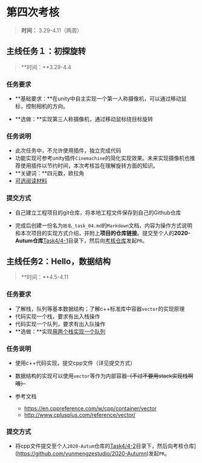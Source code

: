 # 第四次考核

> **时间：** 3.29-4.11（两周）

## 主线任务１：初探旋转

> **时间：**3.29-4.4

### 任务要求

- **基础要求：**在unity中自主实现一个第一人称摄像机，可以通过移动鼠标，控制相机的方向。

- **选做：**实现第三人称摄像机，通过移动鼠标绕目标旋转

### 任务说明

- 此次任务中，不允许使用插件，独立完成代码
- 功能实现可参考unity插件`Cinemachine`的简化实现效果。未来实现摄像机也推荐使用插件以节约时间，本次考核旨在理解旋转方面的知识。
- **关键词：**四元数，欧拉角
- [可选阅读材料](./pdf/quaternion.pdf)

### 提交方式

- 自己建立工程项目的git仓库，将本地工程文件保存到自己的Github仓库

- 完成后创建一份名为`姓名_task_04.md`的`Markdown`文档，内容为操作方式说明和本次项目的实现方式介绍，并附上**项目的仓库链接**。提交至个人的**2020-Autum仓库**[Task4/4-1](../Task4/4-1)目录下，然后向[考核仓库](https://github.com/yunmengzestudio/2020-Autumn)发起`PR`。

## 主线任务2：Hello，数据结构

> **时间：**4.5-4.11

### 任务要求

- 了解栈，队列等基本数据结构；了解c++标准库中容器`vector`的实现原理
- 代码实现一个栈，要求有出入栈操作
- 代码实现一个队列，要求有出入队操作
- **选做：**实现<u>用两个栈实现一个队列</u>

### 任务说明

- 使用c++代码实现，提交cpp文件（详见提交方式）

- 数据结构的实现可以使用`vector`等作为内部容器~~（不过不要用stack实现栈啊喂）~~
- 参考文档
  - https://en.cppreference.com/w/cpp/container/vector
  - http://www.cplusplus.com/reference/vector/

### 提交方式

- 将cpp文件提交至个人`2020-Autum`仓库的[Task4/4-2](../Task4/4-2)目录下，然后向考核仓库](https://github.com/yunmengzestudio/2020-Autumn)发起`PR`。


